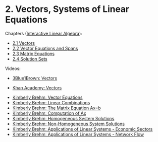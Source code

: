 # 2. Vectors, Systems of Linear Equations

Chapters ([Interactive Linear Algebra](https://textbooks.math.gatech.edu/ila/)):
- [2.1 Vectors](https://textbooks.math.gatech.edu/ila/vectors.html)
- [2.2 Vector Equations and Spans](https://textbooks.math.gatech.edu/ila/spans.html)
- [2.3 Matrix Equations](https://textbooks.math.gatech.edu/ila/matrix-equations.html)
- [2.4 Solution Sets](https://textbooks.math.gatech.edu/ila/solution-sets.html)

Videos:
- [3Blue1Brown: Vectors](https://www.youtube.com/watch?v=fNk_zzaMoSs&list=PLZHQObOWTQDPD3MizzM2xVFitgF8hE_ab)
<!---->
- [Khan Academy: Vectors](https://www.khanacademy.org/math/linear-algebra/vectors-and-spaces/vectors/v/vector-introduction-linear-algebra)
<!---->
- [Kimberly Brehm: Vector Equations](https://www.youtube.com/watch?v=ztsT5uoWeEE&list=PLl-gb0E4MII03hiCrZa7YqxUMEeEPmZqK)
- [Kimberly Brehm: Linear Combinations](https://www.youtube.com/watch?v=9QXnOwSOoWA&list=PLl-gb0E4MII03hiCrZa7YqxUMEeEPmZqK)
- [Kimberly Brehm: The Matrix Equation Ax=b](https://www.youtube.com/watch?v=kcBufqZgP4s&list=PLl-gb0E4MII03hiCrZa7YqxUMEeEPmZqK)
- [Kimberly Brehm: Computation of Ax](https://www.youtube.com/watch?v=mH3Me8P-CO8&list=PLl-gb0E4MII03hiCrZa7YqxUMEeEPmZqK)
- [Kimberly Brehm: Homogeneous System Solutions](https://www.youtube.com/watch?v=ODOztJ6YRUM&list=PLl-gb0E4MII03hiCrZa7YqxUMEeEPmZqK)
- [Kimberly Brehm: Non-Homogeneous System Solutions](https://www.youtube.com/watch?v=jsyutdYtOc4&list=PLl-gb0E4MII03hiCrZa7YqxUMEeEPmZqK)
- [Kimberly Brehm: Applications of Linear Systems - Economic Sectors](https://www.youtube.com/watch?v=Ju6Z90Spme0&list=PLl-gb0E4MII03hiCrZa7YqxUMEeEPmZqK)
- [Kimberly Brehm: Applications of Linear Systems - Network Flow](https://www.youtube.com/watch?v=Vk5Iun6sxhM&list=PLl-gb0E4MII03hiCrZa7YqxUMEeEPmZqK)